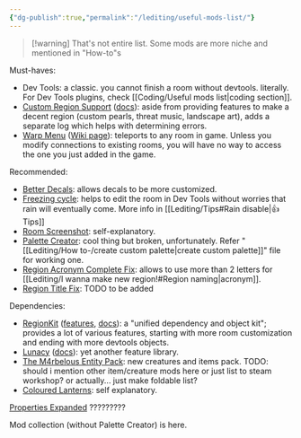 ```yaml
---
{"dg-publish":true,"permalink":"/lediting/useful-mods-list/"}
---
```


> [!warning] That's not entire list. Some mods are more niche and mentioned in "How-to"s

Must-haves:
- Dev Tools: a classic. you cannot finish a room without devtools. literally.
For Dev Tools plugins, check [[Coding/Useful mods list\|coding section]]. 
- [Custom Region Support](https://steamcommunity.com/sharedfiles/filedetails/?id=2941565790) ([docs](https://github.com/Garrakx/Custom-Regions)): aside from providing features to make a decent region (custom pearls, threat music, landscape art), adds a separate log which helps with determining errors. 
- [Warp Menu](https://steamcommunity.com/sharedfiles/filedetails/?id=2920446893) ([Wiki page](https://rainworldmodding.miraheze.org/wiki/Warp)): teleports to any room in game. Unless you modify connections to existing rooms, you will have no way to access the one you just added in the game.

Recommended:
- [Better Decals](https://steamcommunity.com/sharedfiles/filedetails/?id=3241776574): allows decals to be more customized. 
- [Freezing cycle](https://steamcommunity.com/sharedfiles/filedetails/?id=3035801552): helps to edit the room in Dev Tools without worries that rain will eventually come. More info in [[Lediting/Tips#Rain disable\|👍 Tips]]
- [Room Screenshot](https://steamcommunity.com/sharedfiles/filedetails/?id=3125783486): self-explanatory.
- [Palette Creator](https://steamcommunity.com/sharedfiles/filedetails/?id=2959458351): cool thing but broken, unfortunately. Refer "[[Lediting/How to-/create custom palette\|create custom palette]]" file for working one.
- [Region Acronym Complete Fix](https://steamcommunity.com/sharedfiles/filedetails/?id=3412393061): allows to use more than 2 letters for [[Lediting/I wanna make new region!#Region naming\|acronym]].
- [Region Title Fix](https://steamcommunity.com/sharedfiles/filedetails/?id=2998885818): TODO to be added

Dependencies:
- [RegionKit](https://steamcommunity.com/sharedfiles/filedetails/?id=2920439476) ([features](https://github.com/Rain-World-Modding/RegionKit/blob/main/README.md), [docs](https://github.com/Rain-World-Modding/RegionKit/tree/main/docs)): a "unified dependency and object kit"; provides a lot of various features, starting with more room customization and ending with more devtools objects. 
- [Lunacy](https://steamcommunity.com/sharedfiles/filedetails/?id=2930814260) ([docs](https://github.com/Nacu0021/Lunacy)): yet another feature library. 
- [The M4rbelous Entity Pack](https://steamcommunity.com/sharedfiles/filedetails/?id=3311812030): new creatures and items pack. 
TODO: should i mention other item/creature mods here or just list to steam workshop?
or actually... just make foldable list?
- [Coloured Lanterns](https://steamcommunity.com/sharedfiles/filedetails/?id=3401635588):  self explanatory. 


[Properties Expanded](https://steamcommunity.com/sharedfiles/filedetails/?id=3344354368) ?????????

Mod collection (without Palette Creator) is here. 